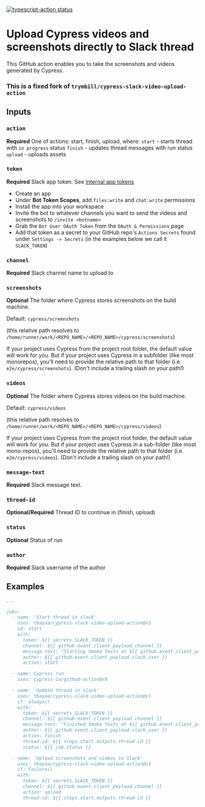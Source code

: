 <p>
  <a href="https://github.com/tbayaa/cypress-slack-video-upload-action/actions"><img alt="typescript-action status" src="https://github.com/actions/typescript-action/workflows/build-test/badge.svg"></a>
</p>

# Upload Cypress videos and screenshots directly to Slack thread

This GitHub action enables you to take the screenshots and videos generated by Cypress.
### This is a fixed fork of `trymbill/cypress-slack-video-upload-action`

## Inputs

### `action`

**Required** One of actions: start, finish, upload, where:
`start` - starts thread with `in progress` status
`finish` - updates thread messages with run status
`upload` - uploads assets

### `token`

**Required** Slack app token. See [Internal app tokens](https://slack.com/intl/en-ru/help/articles/215770388-Create-and-regenerate-API-tokens#internal-app-tokens)

- Create an app
- Under **Bot Token Scopes**, add `files:write` and `chat:write` permissions
- Install the app into your workspace
- Invite the bot to whatever channels you want to send the videos and screenshots to `/invite <botname>`
- Grab the `Bot User OAuth Token` from the `OAuth & Permissions` page
- Add that token as a secret to your GitHub repo's `Actions Secrets` found under `Settings -> Secrets` (in the examples below we call it `SLACK_TOKEN`)

### `channel`

**Required** Slack channel name to upload to

### `screenshots`

**Optional** The folder where Cypress stores screenshots on the build machine.

Default: `cypress/screenshots`

(this relative path resolves to `/home/runner/work/<REPO_NAME>/<REPO_NAME>/cypress/screenshots`)

If your project uses Cypress from the project root folder, the default value will work for you.
But if your project uses Cypress in a subfolder (like most monorepos), you'll need to provide the relative path to that folder
(i.e. `e2e/cypress/screenshots`).
(Don't include a trailing slash on your path!)

### `videos`

**Optional** The folder where Cypress stores videos on the build machine.

Default: `cypress/videos`

(this relative path resolves to `/home/runner/work/<REPO_NAME>/<REPO_NAME>/cypress/videos`)

If your project uses Cypress from the project root folder, the default value will work for you.
But if your project uses Cypress in a sub-folder (like most mono-repos), you'll need to provide the relative path to that folder
(i.e. `e2e/cypress/videos`).
(Don't include a trailing slash on your path!)

### `message-text`

**Required** Slack message text.

### `thread-id`

**Optional/Required** Thread ID to continue in (finish, upload)

### `status`

**Optional** Status of run

### `author`

**Required** Slack username of the author

## Examples

```yml
...

jobs:
  - name: 'Start thread in slack'
    uses: tbayaa/cypress-slack-video-upload-action@v1
    id: start
    with:
      token: ${{ secrets.SLACK_TOKEN }}
      channel: ${{ github.event.client_payload.channel }}
      message-text: "Starting Smoke Tests at ${{ github.event.client_payload.cypress_server }}"
      author: ${{ github.event.client_payload.slack_user }}
      action: start

  - name: Cypress run
    uses: cypress-io/github-action@v5

  - name: 'Update thread in slack'
    uses: tbayaa/cypress-slack-video-upload-action@v1
    if: always()
    with:
      token: ${{ secrets.SLACK_TOKEN }}
      channel: ${{ github.event.client_payload.channel }}
      message-text: "Finished Smoke Tests at ${{ github.event.client_payload.cypress_server }}"
      author: ${{ github.event.client_payload.slack_user }}
      action: finish
      thread-id: ${{ steps.start.outputs.thread-id }}
      status: ${{ job.status }}

  - name: 'Upload screenshots and videos to Slack'
    uses: tbayaa/cypress-slack-video-upload-action@v1
    if: failure()
    with:
      token: ${{ secrets.SLACK_TOKEN }}
      channel: ${{ github.event.client_payload.channel }}
      action: upload
      thread-id: ${{ steps.start.outputs.thread-id }}

```
